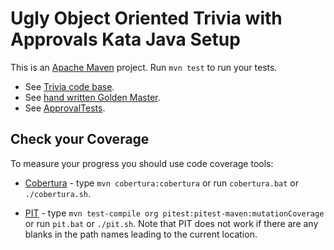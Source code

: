 # Ugly Object Oriented Trivia with Approvals Kata Java Setup

This is an [Apache Maven](https://maven.apache.org/) project. Run `mvn test` to
run your tests.

* See [Trivia code base](https://github.com/caradojo/trivia).
* See [hand written Golden Master](https://github.com/jbrains/SurvivingLegacyCode-solutions).
* See [ApprovalTests](https://github.com/approvals/ApprovalTests.Java).

## Check your Coverage

To measure your progress you should use code coverage tools:

* [Cobertura](http://cobertura.github.io/cobertura/) - type `mvn cobertura:cobertura`
  or run `cobertura.bat` or `./cobertura.sh`.

* [PIT](http://pitest.org/) - type `mvn test-compile org pitest:pitest-maven:mutationCoverage`
  or run `pit.bat` or `./pit.sh`.
  Note that PIT does not work if there are any blanks in the path names leading to the current location.
